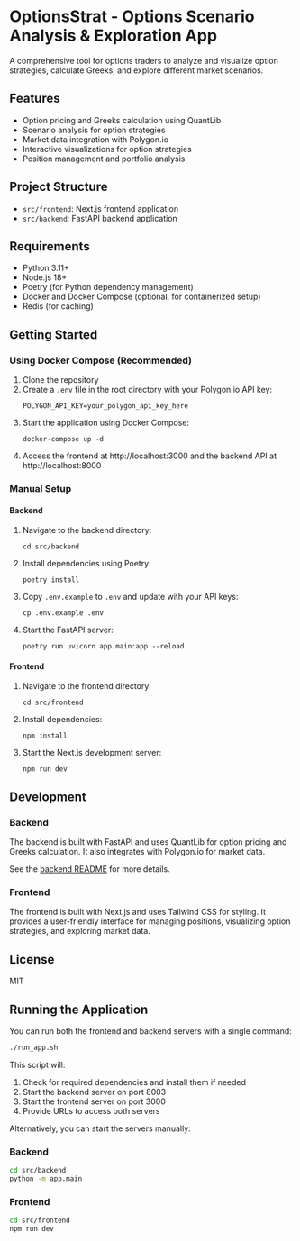# OptionsStrat - Options Scenario Analysis & Exploration App

A comprehensive tool for options traders to analyze and visualize option strategies, calculate Greeks, and explore different market scenarios.

## Features

- Option pricing and Greeks calculation using QuantLib
- Scenario analysis for option strategies
- Market data integration with Polygon.io
- Interactive visualizations for option strategies
- Position management and portfolio analysis

## Project Structure

- `src/frontend`: Next.js frontend application
- `src/backend`: FastAPI backend application

## Requirements

- Python 3.11+
- Node.js 18+
- Poetry (for Python dependency management)
- Docker and Docker Compose (optional, for containerized setup)
- Redis (for caching)

## Getting Started

### Using Docker Compose (Recommended)

1. Clone the repository
2. Create a `.env` file in the root directory with your Polygon.io API key:
   ```
   POLYGON_API_KEY=your_polygon_api_key_here
   ```
3. Start the application using Docker Compose:
   ```
   docker-compose up -d
   ```
4. Access the frontend at http://localhost:3000 and the backend API at http://localhost:8000

### Manual Setup

#### Backend

1. Navigate to the backend directory:
   ```
   cd src/backend
   ```
2. Install dependencies using Poetry:
   ```
   poetry install
   ```
3. Copy `.env.example` to `.env` and update with your API keys:
   ```
   cp .env.example .env
   ```
4. Start the FastAPI server:
   ```
   poetry run uvicorn app.main:app --reload
   ```

#### Frontend

1. Navigate to the frontend directory:
   ```
   cd src/frontend
   ```
2. Install dependencies:
   ```
   npm install
   ```
3. Start the Next.js development server:
   ```
   npm run dev
   ```

## Development

### Backend

The backend is built with FastAPI and uses QuantLib for option pricing and Greeks calculation. It also integrates with Polygon.io for market data.

See the [backend README](src/backend/README.md) for more details.

### Frontend

The frontend is built with Next.js and uses Tailwind CSS for styling. It provides a user-friendly interface for managing positions, visualizing option strategies, and exploring market data.

## License

MIT

## Running the Application

You can run both the frontend and backend servers with a single command:

```bash
./run_app.sh
```

This script will:
1. Check for required dependencies and install them if needed
2. Start the backend server on port 8003
3. Start the frontend server on port 3000
4. Provide URLs to access both servers

Alternatively, you can start the servers manually:

### Backend

```bash
cd src/backend
python -m app.main
```

### Frontend

```bash
cd src/frontend
npm run dev
```
